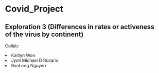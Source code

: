 # Covid_Project

## Exploration 3 (Differences in rates or activeness of the virus by continent)

Collab:
<li>Kaitlyn Won</li>
<li>Jyoti Michael D Rozario</li>
<li>BaoLong Nguyen</li>
